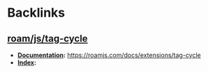 
# Backlinks
## [roam/js/tag-cycle](<roam/js/tag-cycle.md>)
- **[Documentation](<Documentation.md>):** https://roamjs.com/docs/extensions/tag-cycle
- **[Index](<Index.md>):**

